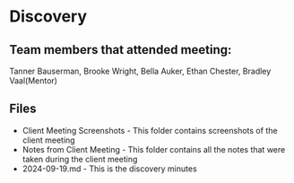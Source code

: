 # Discovery

## Team members that attended meeting:
Tanner Bauserman, Brooke Wright, Bella Auker, Ethan Chester, Bradley Vaal(Mentor)

## Files

+ Client Meeting Screenshots - This folder contains screenshots of the client meeting
+ Notes from Client Meeting - This folder contains all the notes that were taken during the client meeting
+ 2024-09-19.md - This is the discovery minutes
